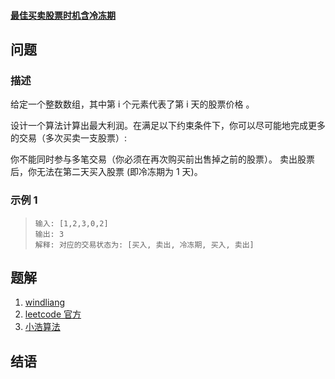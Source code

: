 #### [最佳买卖股票时机含冷冻期](https://leetcode-cn.com/problems/best-time-to-buy-and-sell-stock-with-cooldown/)

## 问题

### 描述

给定一个整数数组，其中第 i 个元素代表了第 i 天的股票价格 。

设计一个算法计算出最大利润。在满足以下约束条件下，你可以尽可能地完成更多的交易（多次买卖一支股票）:

你不能同时参与多笔交易（你必须在再次购买前出售掉之前的股票）。
卖出股票后，你无法在第二天买入股票 (即冷冻期为 1 天)。

### 示例 1

> ```
> 输入: [1,2,3,0,2]
> 输出: 3
> 解释: 对应的交易状态为: [买入, 卖出, 冷冻期, 买入, 卖出]
> ```

## 题解

1. [windliang](https://leetcode.wang/leetcode-122-Best-Time-to-Buy-and-Sell-StockII.html)
2. [leetcode 官方](https://leetcode-cn.com/problems/best-time-to-buy-and-sell-stock-ii/solution/mai-mai-gu-piao-de-zui-jia-shi-ji-ii-by-leetcode/)
3. [小浩算法](https://www.geekxh.com/1.0.数组系列/003.html#_02、题解分析)

## 结语

```

```
